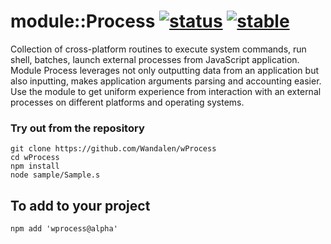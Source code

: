 
# module::Process  [![status](https://github.com/Wandalen/wProcess/workflows/publish/badge.svg)](https://github.com/Wandalen/wProcess/actions?query=workflow%3Apublish) [![stable](https://img.shields.io/badge/stability-stable-green.svg)](https://github.com/emersion/stability-badges#stable)

Collection of cross-platform routines to execute system commands, run shell, batches, launch external processes from JavaScript application. Module Process leverages not only outputting data from an application but also inputting, makes application arguments parsing and accounting easier. Use the module to get uniform experience from interaction with an external processes on different platforms and operating systems.

### Try out from the repository
```
git clone https://github.com/Wandalen/wProcess
cd wProcess
npm install
node sample/Sample.s
```

## To add to your project
```
npm add 'wprocess@alpha'
```
